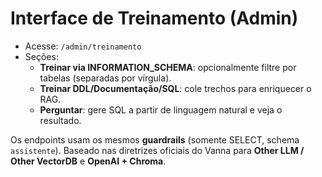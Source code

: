 # Interface de Treinamento (Admin)

- Acesse: `/admin/treinamento`
- Seções:
  - **Treinar via INFORMATION_SCHEMA**: opcionalmente filtre por tabelas (separadas por vírgula).
  - **Treinar DDL/Documentação/SQL**: cole trechos para enriquecer o RAG.
  - **Perguntar**: gere SQL a partir de linguagem natural e veja o resultado.

Os endpoints usam os mesmos **guardrails** (somente SELECT, schema `assistente`). Baseado nas diretrizes oficiais do Vanna para **Other LLM / Other VectorDB** e **OpenAI + Chroma**.
